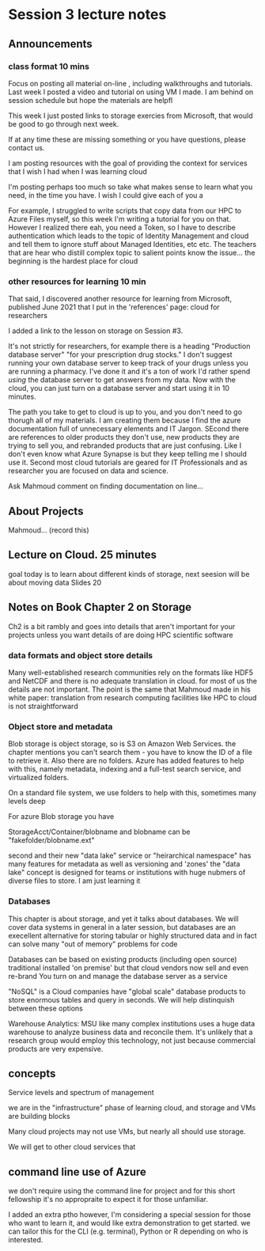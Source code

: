 # Session 3 lecture notes

## Announcements

### class format 10 mins

Focus on posting all material on-line , including walkthroughs and tutorials.    Last week I posted a video and tutorial on using VM I made.  I am behind on session schedule but hope the materials are helpfl 

This week I just posted links to storage exercies from Microsoft, that would be good to go through next week. 

If at any time these are missing something or you have questions, please contact us.   

I am posting resources with the goal of providing the context for services that I wish I had  when I was learning cloud

I'm posting perhaps too much so take what makes sense to learn what you need, in the time you have.   I wish I could give each of you a 

For example, I struggled to write  scripts that copy data from our HPC to Azure Files myself, so this week I'm writing a tutorial for you on that. However I realized there eah, you need a Token, so I have to describe authentication which leads to the topic of Identity Management and cloud and tell them to ignore stuff about Managed Identities, etc etc.   The teachers that are hear who distill complex topic to salient points know the issue... the beginning is the hardest place for cloud

### other resources for learning 10 min

That said, I discovered another resource for learning from Microsoft, published June 2021 that I put in the 'references' page: cloud for researchers

I added a link to the lesson on storage on Session #3. 

It's not strictly for researchers, for example there is a heading "Production database server"  "for your prescription drug stocks."     I don't suggest running your own database server to keep track of your drugs unless you are running a pharmacy.  I've done it and it's a ton of work I'd rather spend _using_ the database server to get answers from my data.  Now with the cloud, you can just turn on a database server and start using it in 10 minutes. 

The path you take to get to cloud is up to you, and you don't need to go thorugh all of my materials.  I am creating them because I find the azure documentation full of unnecessary elements and IT Jargon. SEcond there are references to older products they don't use, new products they are trying to sell you, and rebranded products that are just confusing.  Like I don't even know what Azure Synapse is but they keep telling me I should use it.    Second most cloud tutorials are geared for IT Professionals and as researcher you are focused on data and science.   

Ask Mahmoud comment on finding documentation on line...

## About Projects 

Mahmoud... (record this)


## Lecture on Cloud.   25 minutes

goal today is to learn about different kinds of storage, next seesion will be about moving data 
Slides 20

## Notes on Book Chapter 2 on Storage 

Ch2 is a bit rambly and goes into details that aren't important for your projects unless you want details of are doing HPC scientific software

### data formats and object store details

Many well-established research communities rely on the formats like HDF5 and NetCDF and there is no adequate translation in cloud.  for most of us the details are not important.  The point is the same that Mahmoud made in his white paper: translation from research computing facilities like HPC to cloud is not straightforward

### Object store and metadata

Blob storage is object storage, so is S3 on Amazon Web Services.  the chapter mentions you can't search them - you have to know the ID of a file to retrieve it. Also there are no folders.  Azure has added features to help with this, namely metadata, indexing and a full-test search service, and virtualized folders.  


On a standard file system, we use folders to help with this, sometimes many levels deep 

For azure Blob storage you have

StorageAcct/Container/blobname and blobname can be "fakefolder/blobname.ext"


second and their new "data lake" service or "heirarchical namespace" has many features for metadata as well as versioning and 'zones'   the "data lake" concept is designed for teams or institutions with huge nubmers of diverse files to store.   I am just learning it

### Databases

This chapter is about storage, and yet it talks about databases.   We will cover data systems in general in a later session, but databases are an execellent alternative for storing tabular or highly structured data and in fact can solve many "out of memory" problems for code

Databases can be based on existing products (including open source) traditional installed 'on premise' but that cloud vendors now sell and even re-brand  You turn on and manage the database server as a service

"NoSQL" is a 
Cloud companies have "global scale" database products to store enormous tables and query in seconds.   We will help distinquish between these options



Warehouse Analytics:  MSU like many complex institutions uses a huge data warehouse to analyze business data and reconcile them.  It's unlikely that a research group would employ this technology, not just because commercial products are very expensive. 



## concepts 

Service levels and spectrum of management

we are in the "infrastructure" phase of learning cloud, and storage and VMs are building blocks

Many cloud projects may not use VMs, but nearly all should use storage. 

We will get to other cloud services that 


## command line use of Azure

we don't require using the command line for project and for this short fellowship it's no appropraite to expect it for those unfamiliar. 

I added an extra ptho
however, I'm considering a special session for those who want to learn it, and would like extra demonstration to get started. we can tailor this for the CLI (e.g. terminal), Python or R depending on who is interested. 
